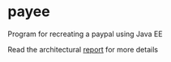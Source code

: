 # payee

Program for recreating a paypal using Java EE

Read the architectural [report](https://github.com/bobo-byte/payee/blob/main/Web_Application_and_Services_Report.pdf) for more details
